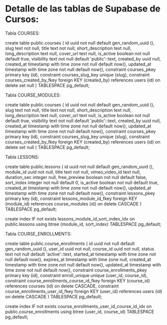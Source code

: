 # Detalle de las tablas de Supabase de Cursos:

Tabla COURSES:

create table public.courses (
  id uuid not null default gen_random_uuid (),
  slug text not null,
  title text not null,
  short_description text null,
  long_description text null,
  cover_url text null,
  is_active boolean not null default true,
  visibility text not null default 'public'::text,
  created_by uuid null,
  created_at timestamp with time zone not null default now(),
  updated_at timestamp with time zone not null default now(),
  constraint courses_pkey primary key (id),
  constraint courses_slug_key unique (slug),
  constraint courses_created_by_fkey foreign KEY (created_by) references users (id) on delete set null
) TABLESPACE pg_default;

Tabla COURSE_MODULES:

create table public.courses (
  id uuid not null default gen_random_uuid (),
  slug text not null,
  title text not null,
  short_description text null,
  long_description text null,
  cover_url text null,
  is_active boolean not null default true,
  visibility text not null default 'public'::text,
  created_by uuid null,
  created_at timestamp with time zone not null default now(),
  updated_at timestamp with time zone not null default now(),
  constraint courses_pkey primary key (id),
  constraint courses_slug_key unique (slug),
  constraint courses_created_by_fkey foreign KEY (created_by) references users (id) on delete set null
) TABLESPACE pg_default;

Tabla LESSONS:

create table public.lessons (
  id uuid not null default gen_random_uuid (),
  module_id uuid not null,
  title text not null,
  vimeo_video_id text null,
  duration_sec integer null,
  free_preview boolean not null default false,
  sort_index integer not null default 0,
  is_active boolean not null default true,
  created_at timestamp with time zone not null default now(),
  updated_at timestamp with time zone not null default now(),
  constraint lessons_pkey primary key (id),
  constraint lessons_module_id_fkey foreign KEY (module_id) references course_modules (id) on delete CASCADE
) TABLESPACE pg_default;

create index IF not exists lessons_module_id_sort_index_idx on public.lessons using btree (module_id, sort_index) TABLESPACE pg_default;

Tabla COURSE_ENROLLMENTS:

create table public.course_enrollments (
  id uuid not null default gen_random_uuid (),
  user_id uuid not null,
  course_id uuid not null,
  status text not null default 'active'::text,
  started_at timestamp with time zone not null default now(),
  expires_at timestamp with time zone null,
  created_at timestamp with time zone not null default now(),
  updated_at timestamp with time zone not null default now(),
  constraint course_enrollments_pkey primary key (id),
  constraint enroll_unique unique (user_id, course_id),
  constraint course_enrollments_course_id_fkey foreign KEY (course_id) references courses (id) on delete CASCADE,
  constraint course_enrollments_user_id_fkey foreign KEY (user_id) references users (id) on delete CASCADE
) TABLESPACE pg_default;

create index IF not exists course_enrollments_user_id_course_id_idx on public.course_enrollments using btree (user_id, course_id) TABLESPACE pg_default;